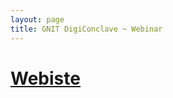 ```yaml
---
layout: page
title: GNIT DigiConclave ~ Webinar
---
```


# [Webiste](https://wbnr.gnitdigiconclave.com/)
